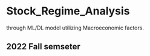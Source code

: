 # Stock_Regime_Analysis
through ML/DL model utilizing Macroeconomic factors.

## 2022 Fall semseter
